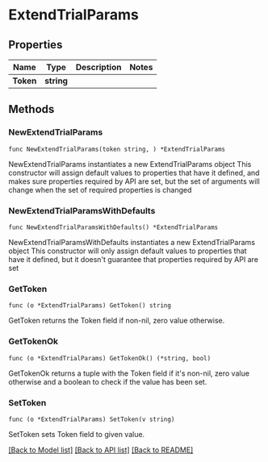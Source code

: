 # ExtendTrialParams

## Properties

Name | Type | Description | Notes
------------ | ------------- | ------------- | -------------
**Token** | **string** |  | 

## Methods

### NewExtendTrialParams

`func NewExtendTrialParams(token string, ) *ExtendTrialParams`

NewExtendTrialParams instantiates a new ExtendTrialParams object
This constructor will assign default values to properties that have it defined,
and makes sure properties required by API are set, but the set of arguments
will change when the set of required properties is changed

### NewExtendTrialParamsWithDefaults

`func NewExtendTrialParamsWithDefaults() *ExtendTrialParams`

NewExtendTrialParamsWithDefaults instantiates a new ExtendTrialParams object
This constructor will only assign default values to properties that have it defined,
but it doesn't guarantee that properties required by API are set

### GetToken

`func (o *ExtendTrialParams) GetToken() string`

GetToken returns the Token field if non-nil, zero value otherwise.

### GetTokenOk

`func (o *ExtendTrialParams) GetTokenOk() (*string, bool)`

GetTokenOk returns a tuple with the Token field if it's non-nil, zero value otherwise
and a boolean to check if the value has been set.

### SetToken

`func (o *ExtendTrialParams) SetToken(v string)`

SetToken sets Token field to given value.



[[Back to Model list]](../README.md#documentation-for-models) [[Back to API list]](../README.md#documentation-for-api-endpoints) [[Back to README]](../README.md)



